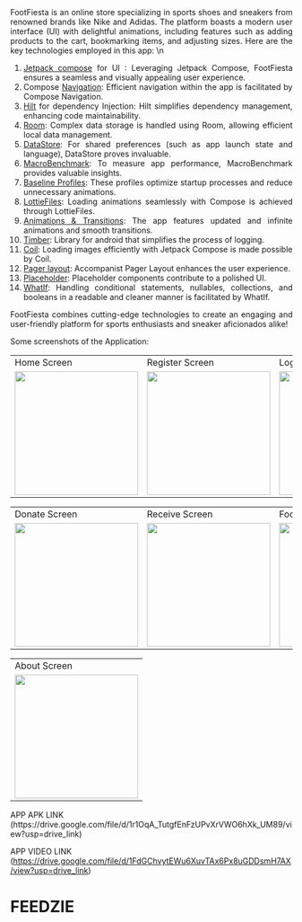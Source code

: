 <div align="justify">
FootFiesta is an online store specializing in sports shoes and sneakers from renowned brands like Nike and Adidas. The platform boasts a modern user interface (UI) with delightful animations, including features such as adding products to the cart, bookmarking items, and adjusting sizes. Here are the key technologies employed in this app:
\n
 
  1.  [Jetpack compose](https://developer.android.com/jetpack/compose) for UI : Leveraging Jetpack Compose, FootFiesta ensures a seamless and visually appealing user experience.
  2.  Compose [Navigation](https://developer.android.com/jetpack/compose/navigation): Efficient navigation within the app is facilitated by Compose Navigation.
  3.  [Hilt](https://developer.android.com/training/dependency-injection/hilt-jetpack) for dependency Injection: Hilt simplifies dependency management, enhancing code 
      maintainability.
  4.  [Room](https://developer.android.com/training/data-storage/room): Complex data storage is handled using Room, allowing efficient local 
      data management.
  5.  [DataStore](https://developer.android.com/topic/libraries/architecture/datastore): For shared preferences (such as app launch state and language), DataStore proves invaluable.
  6.  [MacroBenchmark](https://developer.android.com/topic/performance/benchmarking/macrobenchmark-overview): To measure app performance, MacroBenchmark provides valuable insights.
  7.  [Baseline Profiles](https://developer.android.com/topic/performance/baselineprofiles): These profiles optimize startup processes and reduce unnecessary animations.
  8.  [LottieFiles](https://github.com/airbnb/lottie/blob/master/android-compose.md): Loading animations seamlessly with Compose is achieved through LottieFiles.
  9.  [Animations & Transitions](https://developer.android.com/jetpack/compose/animation): The app features updated and infinite animations and smooth transitions.
  10. [Timber](https://github.com/JakeWharton/timber): Library for android that simplifies the process of logging.
  11. [Coil](https://coil-kt.github.io/coil/compose/): Loading images efficiently with Jetpack Compose is made possible by Coil.
  12. [Pager layout](https://google.github.io/accompanist/pager/): Accompanist Pager Layout enhances the user experience.
  13. [Placeholder](https://google.github.io/accompanist/placeholder/): Placeholder components contribute to a polished UI.
  14. [WhatIf](https://github.com/skydoves/WhatIf): Handling conditional statements, nullables, collections, and booleans in a readable and cleaner manner is facilitated by WhatIf.
 
  FootFiesta combines cutting-edge technologies to create an engaging and user-friendly platform for sports enthusiasts and sneaker aficionados alike!

</div>

Some screenshots of the Application: 
<p align="center" float="left">
<table>
  <tr>
    <td>Home Screen</td>
    <td>Register Screen</td>
    <td>Login Screen</td>
    <td>Dashboard Screen</td>
  </tr>
  <tr>
    <td><img src="https://github.com/MuditAggarwal1/FEEDZIE/assets/135834440/e610a67a-5024-44fb-b92a-539ca7c6171b" width="220"></td>
    <td><img src="https://github.com/MuditAggarwal1/FEEDZIE/assets/135834440/a1ef6997-b43a-4826-85b1-5e9077851737" width="220"></td>
    <td><img src="https://github.com/MuditAggarwal1/FEEDZIE/assets/135834440/f753ffcd-5517-42e3-8390-510a4c44ab2d" width="220"></td>
    <td><img src="https://user-images.githubusercontent.com/54005333/147682382-a0a2671d-6160-44d5-a4fb-dab764103ca4.png" width="220"></td>
  </tr>
 </table>
 <table>
  <tr>
    <td>Donate Screen</td>
    <td>Receive Screen</td>
    <td>Food Map Screen</td>
    <td>History Screen</td>
  </tr>
  <tr>
    <td><img src="https://user-images.githubusercontent.com/54005333/147682397-00db142f-8817-47d5-b23d-e67aef63ea02.png" width="220"></td>
    <td><img src="https://user-images.githubusercontent.com/54005333/147682399-7f6ba8ba-0805-4797-9af1-8994707c9adb.png" width="220"></td>
    <td><img src="https://user-images.githubusercontent.com/54005333/147683214-c1795ace-d312-40f2-9b1f-72a855ea27bd.png" width="220"></td>
    <td><img src="https://user-images.githubusercontent.com/54005333/147683209-1f154899-b993-43e2-8536-d8fceb61cbe5.png" width="220"></td>
  </tr>
 </table>
 </table>
 <table>
  <tr>
    <td>About Screen</td>
  </tr>
  <tr>
    <td><img src="https://github.com/MuditAggarwal1/FEEDZIE/assets/135834440/355eae04-00c5-4e5d-be71-0f7e66dcc347" width="220"></td>
  </tr>
 </table>
 </p>
 APP APK LINK  (https://drive.google.com/file/d/1r1OqA_TutgfEnFzUPvXrVWO6hXk_UM89/view?usp=drive_link)
 
 APP VIDEO LINK (https://drive.google.com/file/d/1FdGChvytEWu6XuvTAx6Px8uGDDsmH7AX/view?usp=drive_link)

 
# FEEDZIE
